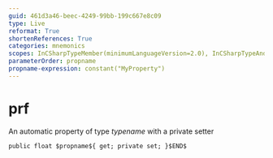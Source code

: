 ```yaml
---
guid: 461d3a46-beec-4249-99bb-199c667e8c09
type: Live
reformat: True
shortenReferences: True
categories: mnemonics
scopes: InCSharpTypeMember(minimumLanguageVersion=2.0), InCSharpTypeAndNamespace(minimumLanguageVersion=2.0)
parameterOrder: propname
propname-expression: constant("MyProperty")
---
```


# prf

An automatic property of type $typename$ with a private setter

```
public float $propname${ get; private set; }$END$
```
